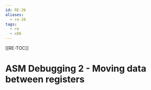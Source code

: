 ```yaml
---
id: RE-26
aliases:
  - re-26
tags:
  - re
  - x86
---
```


[[RE-TOC]]

# ASM Debugging 2 - Moving data between registers
